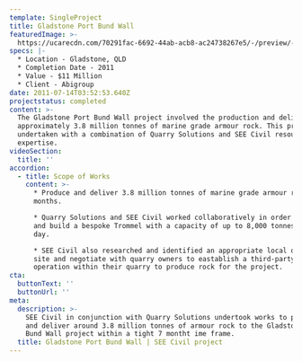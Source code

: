 ```yaml
---
template: SingleProject
title: Gladstone Port Bund Wall
featuredImage: >-
  https://ucarecdn.com/70291fac-6692-44ab-acb8-ac24738267e5/-/preview/-/enhance/50/
specs: |-
  * Location - Gladstone, QLD
  * Completion Date - 2011
  * Value - $11 Million
  * Client - Abigroup
date: 2011-07-14T03:52:53.640Z
projectstatus: completed
content: >-
  The Gladstone Port Bund Wall project involved the production and delivery of
  approximately 3.8 million tonnes of marine grade armour rock. This project was
  undertaken with a combination of Quarry Solutions and SEE Civil resources and
  expertise.
videoSection:
  title: ''
accordion:
  - title: Scope of Works
    content: >-
      * Produce and deliver 3.8 million tonnes of marine grade armour rock in 7
      months. 

      * Quarry Solutions and SEE Civil worked collaboratively in order to desing
      and build a bespoke Trommel with a capacity of up to 8,000 tonnes per
      day. 

      * SEE Civil also researched and identified an appropriate local quarry
      site and negotiate with quarry owners to eastablish a third-party
      operation within their quarry to produce rock for the project.
cta:
  buttonText: ''
  buttonUrl: ''
meta:
  description: >-
    SEE Civil in conjunction with Quarry Solutions undertook works to produce
    and deliver around 3.8 million tonnes of armour rock to the Gladstone Port
    Bund Wall project within a tight 7 montht ime frame. 
  title: Gladstone Port Bund Wall | SEE Civil project
---
```


